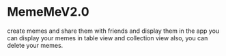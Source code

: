 # MemeMeV2.0
 create memes and share them with friends and display them in the app
 you can display your memes in table view and collection view 
 also, you can delete your memes.
